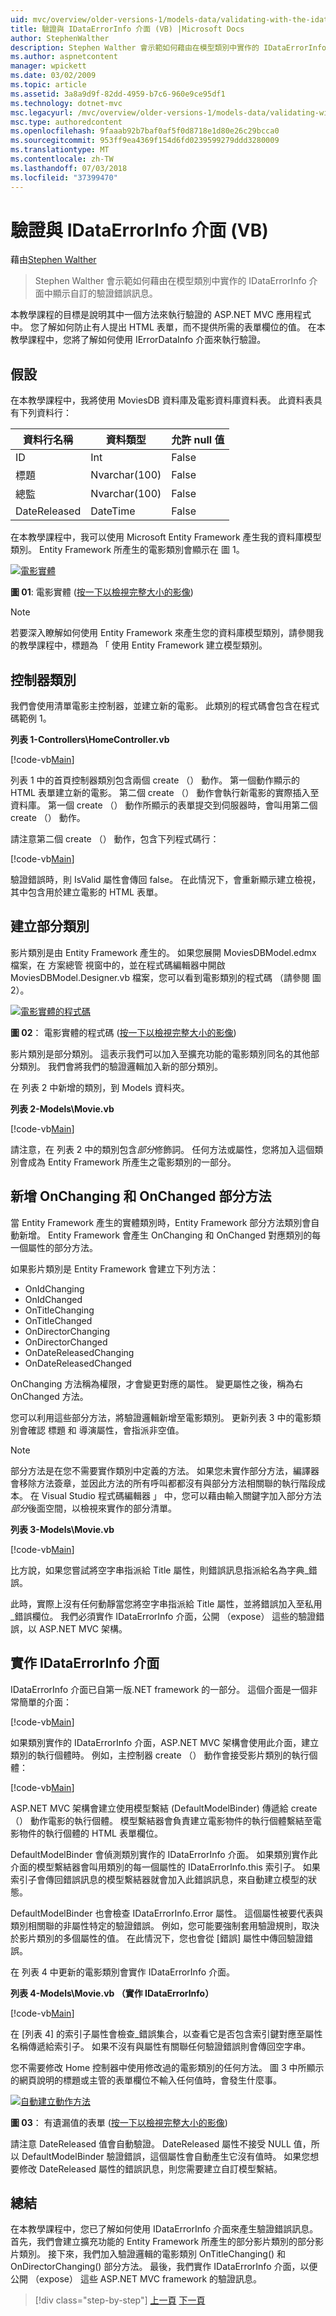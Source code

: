 ```yaml
---
uid: mvc/overview/older-versions-1/models-data/validating-with-the-idataerrorinfo-interface-vb
title: 驗證與 IDataErrorInfo 介面 (VB) |Microsoft Docs
author: StephenWalther
description: Stephen Walther 會示範如何藉由在模型類別中實作的 IDataErrorInfo 介面中顯示自訂的驗證錯誤訊息。
ms.author: aspnetcontent
manager: wpickett
ms.date: 03/02/2009
ms.topic: article
ms.assetid: 3a8a9d9f-82dd-4959-b7c6-960e9ce95df1
ms.technology: dotnet-mvc
msc.legacyurl: /mvc/overview/older-versions-1/models-data/validating-with-the-idataerrorinfo-interface-vb
msc.type: authoredcontent
ms.openlocfilehash: 9faaab92b7baf0af5f0d8718e1d80e26c29bcca0
ms.sourcegitcommit: 953ff9ea4369f154d6fd0239599279ddd3280009
ms.translationtype: MT
ms.contentlocale: zh-TW
ms.lasthandoff: 07/03/2018
ms.locfileid: "37399470"
---
```

<a name="validating-with-the-idataerrorinfo-interface-vb"></a>驗證與 IDataErrorInfo 介面 (VB)
====================
藉由[Stephen Walther](https://github.com/StephenWalther)

> Stephen Walther 會示範如何藉由在模型類別中實作的 IDataErrorInfo 介面中顯示自訂的驗證錯誤訊息。


本教學課程的目標是說明其中一個方法來執行驗證的 ASP.NET MVC 應用程式中。 您了解如何防止有人提出 HTML 表單，而不提供所需的表單欄位的值。 在本教學課程中，您將了解如何使用 IErrorDataInfo 介面來執行驗證。

## <a name="assumptions"></a>假設

在本教學課程中，我將使用 MoviesDB 資料庫及電影資料庫資料表。 此資料表具有下列資料行：

<a id="0.6_table01"></a>


| **資料行名稱** | **資料類型** | **允許 null 值** |
| --- | --- | --- |
| ID | Int | False |
| 標題 | Nvarchar(100) | False |
| 總監 | Nvarchar(100) | False |
| DateReleased | DateTime | False |


在本教學課程中，我可以使用 Microsoft Entity Framework 產生我的資料庫模型類別。 Entity Framework 所產生的電影類別會顯示在 圖 1。


[![電影實體](validating-with-the-idataerrorinfo-interface-vb/_static/image1.jpg)](validating-with-the-idataerrorinfo-interface-vb/_static/image1.png)

**圖 01**: 電影實體 ([按一下以檢視完整大小的影像](validating-with-the-idataerrorinfo-interface-vb/_static/image2.png))


> [!NOTE] 
> 
> 若要深入瞭解如何使用 Entity Framework 來產生您的資料庫模型類別，請參閱我的教學課程中，標題為 「 使用 Entity Framework 建立模型類別。


## <a name="the-controller-class"></a>控制器類別

我們會使用清單電影主控制器，並建立新的電影。 此類別的程式碼會包含在程式碼範例 1。

**列表 1-Controllers\HomeController.vb**

[!code-vb[Main](validating-with-the-idataerrorinfo-interface-vb/samples/sample1.vb)]

列表 1 中的首頁控制器類別包含兩個 create （） 動作。 第一個動作顯示的 HTML 表單建立新的電影。 第二個 create （） 動作會執行新電影的實際插入至資料庫。 第一個 create （） 動作所顯示的表單提交到伺服器時，會叫用第二個 create （） 動作。

請注意第二個 create （） 動作，包含下列程式碼行：

[!code-vb[Main](validating-with-the-idataerrorinfo-interface-vb/samples/sample2.vb)]

驗證錯誤時，則 IsValid 屬性會傳回 false。 在此情況下，會重新顯示建立檢視，其中包含用於建立電影的 HTML 表單。

## <a name="creating-a-partial-class"></a>建立部分類別

影片類別是由 Entity Framework 產生的。 如果您展開 MoviesDBModel.edmx 檔案，在 方案總管 視窗中的，並在程式碼編輯器中開啟 MoviesDBModel.Designer.vb 檔案，您可以看到電影類別的程式碼 （請參閱 圖 2）。


[![電影實體的程式碼](validating-with-the-idataerrorinfo-interface-vb/_static/image2.jpg)](validating-with-the-idataerrorinfo-interface-vb/_static/image3.png)

**圖 02**： 電影實體的程式碼 ([按一下以檢視完整大小的影像](validating-with-the-idataerrorinfo-interface-vb/_static/image4.png))


影片類別是部分類別。 這表示我們可以加入至擴充功能的電影類別同名的其他部分類別。 我們會將我們的驗證邏輯加入新的部分類別。

在 列表 2 中新增的類別，到 Models 資料夾。

**列表 2-Models\Movie.vb**

[!code-vb[Main](validating-with-the-idataerrorinfo-interface-vb/samples/sample3.vb)]

請注意，在 列表 2 中的類別包含*部分*修飾詞。 任何方法或屬性，您將加入這個類別會成為 Entity Framework 所產生之電影類別的一部分。

## <a name="adding-onchanging-and-onchanged-partial-methods"></a>新增 OnChanging 和 OnChanged 部分方法

當 Entity Framework 產生的實體類別時，Entity Framework 部分方法類別會自動新增。 Entity Framework 會產生 OnChanging 和 OnChanged 對應類別的每一個屬性的部分方法。

如果影片類別是 Entity Framework 會建立下列方法：

- OnIdChanging
- OnIdChanged
- OnTitleChanging
- OnTitleChanged
- OnDirectorChanging
- OnDirectorChanged
- OnDateReleasedChanging
- OnDateReleasedChanged

OnChanging 方法稱為權限，才會變更對應的屬性。 變更屬性之後，稱為右 OnChanged 方法。

您可以利用這些部分方法，將驗證邏輯新增至電影類別。 更新列表 3 中的電影類別會確認 標題 和 導演屬性，會指派非空值。

> [!NOTE] 
> 
> 部分方法是在您不需要實作類別中定義的方法。 如果您未實作部分方法，編譯器會移除方法簽章，並因此方法的所有呼叫都都沒有與部分方法相關聯的執行階段成本。 在 Visual Studio 程式碼編輯器 」 中，您可以藉由輸入關鍵字加入部分方法*部分*後面空間，以檢視來實作的部分清單。


**列表 3-Models\Movie.vb**

[!code-vb[Main](validating-with-the-idataerrorinfo-interface-vb/samples/sample4.vb)]

比方說，如果您嘗試將空字串指派給 Title 屬性，則錯誤訊息指派給名為字典\_錯誤。

此時，實際上沒有任何動靜當您將空字串指派給 Title 屬性，並將錯誤加入至私用\_錯誤欄位。 我們必須實作 IDataErrorInfo 介面，公開 （expose） 這些的驗證錯誤，以 ASP.NET MVC 架構。

## <a name="implementing-the-idataerrorinfo-interface"></a>實作 IDataErrorInfo 介面

IDataErrorInfo 介面已自第一版.NET framework 的一部分。 這個介面是一個非常簡單的介面：

[!code-vb[Main](validating-with-the-idataerrorinfo-interface-vb/samples/sample5.vb)]

如果類別實作的 IDataErrorInfo 介面，ASP.NET MVC 架構會使用此介面，建立類別的執行個體時。 例如，主控制器 create （） 動作會接受影片類別的執行個體：

[!code-vb[Main](validating-with-the-idataerrorinfo-interface-vb/samples/sample6.vb)]

ASP.NET MVC 架構會建立使用模型繫結 (DefaultModelBinder) 傳遞給 create （） 動作電影的執行個體。 模型繫結器會負責建立電影物件的執行個體繫結至電影物件的執行個體的 HTML 表單欄位。

DefaultModelBinder 會偵測類別實作的 IDataErrorInfo 介面。 如果類別實作此介面的模型繫結器會叫用類別的每一個屬性的 IDataErrorInfo.this 索引子。 如果索引子會傳回錯誤訊息的模型繫結器就會加入此錯誤訊息，來自動建立模型的狀態。

DefaultModelBinder 也會檢查 IDataErrorInfo.Error 屬性。 這個屬性被要代表與類別相關聯的非屬性特定的驗證錯誤。 例如，您可能要強制套用驗證規則，取決於影片類別的多個屬性的值。 在此情況下，您也會從 [錯誤] 屬性中傳回驗證錯誤。

在 列表 4 中更新的電影類別會實作 IDataErrorInfo 介面。

**列表 4-Models\Movie.vb （實作 IDataErrorInfo）**

[!code-vb[Main](validating-with-the-idataerrorinfo-interface-vb/samples/sample7.vb)]

在 [列表 4] 的索引子屬性會檢查\_錯誤集合，以查看它是否包含索引鍵對應至屬性名稱傳遞給索引子。 如果不沒有與屬性有關聯任何驗證錯誤則會傳回空字串。

您不需要修改 Home 控制器中使用修改過的電影類別的任何方法。 圖 3 中所顯示的網頁說明的標題或主管的表單欄位不輸入任何值時，會發生什麼事。


[![自動建立動作方法](validating-with-the-idataerrorinfo-interface-vb/_static/image3.jpg)](validating-with-the-idataerrorinfo-interface-vb/_static/image5.png)

**圖 03**： 有遺漏值的表單 ([按一下以檢視完整大小的影像](validating-with-the-idataerrorinfo-interface-vb/_static/image6.png))


請注意 DateReleased 值會自動驗證。 DateReleased 屬性不接受 NULL 值，所以 DefaultModelBinder 驗證錯誤，這個屬性會自動產生它沒有值時。 如果您想要修改 DateReleased 屬性的錯誤訊息，則您需要建立自訂模型繫結。

## <a name="summary"></a>總結

在本教學課程中，您已了解如何使用 IDataErrorInfo 介面來產生驗證錯誤訊息。 首先，我們會建立擴充功能的 Entity Framework 所產生的部分影片類別的部分影片類別。 接下來，我們加入驗證邏輯的電影類別 OnTitleChanging() 和 OnDirectorChanging() 部分方法。 最後，我們實作 IDataErrorInfo 介面，以便公開 （expose） 這些 ASP.NET MVC framework 的驗證訊息。

> [!div class="step-by-step"]
> [上一頁](performing-simple-validation-vb.md)
> [下一頁](validating-with-a-service-layer-vb.md)
